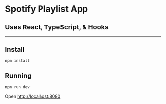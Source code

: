 # Spotify Playlist App
## Uses React, TypeScript, & Hooks

---

## Install

`npm install`

## Running

`npm run dev`

Open [http://localhost:8080](http://localhost:8080)